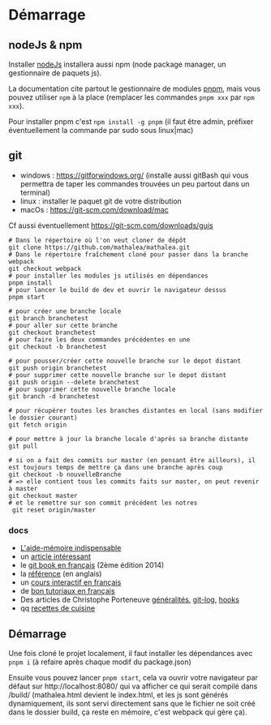 # Démarrage

## nodeJs & npm
Installer [nodeJs](https://nodejs.org/en/download/) installera aussi npm (node package manager, un gestionnaire de paquets js).

La documentation cite partout le gestionnaire de modules [pnpm](https://pnpm.io/), mais vous pouvez utiliser `npm` à la place (remplacer les commandes `pnpm xxx` par `npm xxx`).

Pour installer pnpm c'est `npm install -g pnpm` (il faut être admin, préfixer éventuellement la commande par sudo sous linux|mac)

## git
* windows : https://gitforwindows.org/ (installe aussi gitBash qui vous permettra de taper les commandes trouvées un peu partout dans un terminal)
* linux : installer le paquet git de votre distribution
* macOs : https://git-scm.com/download/mac

Cf aussi éventuellement https://git-scm.com/downloads/guis
  
```shell
# Dans le répertoire où l'on veut cloner de dépôt
git clone https://github.com/mathalea/mathalea.git
# Dans le répertoire fraîchement cloné pour passer dans la branche webpack
git checkout webpack
# pour installer les modules js utilisés en dépendances
pnpm install
# pour lancer le build de dev et ouvrir le navigateur dessus
pnpm start

# pour créer une branche locale
git branch branchetest
# pour aller sur cette branche
git checkout branchetest
# pour faire les deux commandes précédentes en une
git checkout -b branchetest

# pour pousser/créer cette nouvelle branche sur le depot distant
git push origin branchetest
# pour supprimer cette nouvelle branche sur le depot distant
git push origin --delete branchetest
# pour supprimer cette nouvelle branche locale
git branch -d branchetest

# pour récupérer toutes les branches distantes en local (sans modifier le dossier courant)
git fetch origin

# pour mettre à jour la branche locale d'après sa branche distante
git pull

# si on a fait des commits sur master (en pensant être ailleurs), il est toujours temps de mettre ça dans une branche après coup
git checkout -b nouvelleBranche
# => elle contient tous les commits faits sur master, on peut revenir à master
git checkout master
# et le remettre sur son commit précédent les notres
 git reset origin/master
```

### docs
* [L'aide-mémoire indispensable](http://ndpsoftware.com/git-cheatsheet.html)
* un [article intéressant](https://delicious-insights.com/fr/articles/apprendre-git)
* le [git book en français](https://git-scm.com/book/fr/v2) (2ème édition 2014)
* la [référence](https://git-scm.com/docs) (en anglais)
* un [cours interactif en français](https://learngitbranching.js.org/)
* de [bon tutoriaux en français](https://fr.atlassian.com/git/tutorials)
* Des articles de Christophe Porteneuve [généralités](https://delicious-insights.com/fr/articles/git-workflows-generality/), [git-log](https://delicious-insights.com/fr/articles/git-log/), [hooks](https://delicious-insights.com/fr/articles/git-hooks-commit/)
* qq [recettes de cuisine](http://pioupioum.fr/developpement/git-10-commandes-utiles.html)

## Démarrage
Une fois cloné le projet localement, il faut installer les dépendances avec `pnpm i` (à refaire après chaque modif du package.json)

Ensuite vous pouvez lancer `pnpm start`, cela va ouvrir votre navigateur par défaut sur http://localhost:8080/ qui va afficher ce qui serait compilé dans /build/ (mathalea.html devient le index.html, et les js sont générés dynamiquement, ils sont servi directement sans que le fichier ne soit créé dans le dossier build, ça reste en mémoire, c'est webpack qui gère ça).
